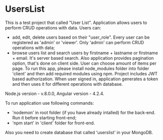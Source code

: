# UsersList

This is a test project that called "User List". Application allows users to perform CRUD operations with data. Users can:
- add, edit, delete users based on their "user_role". Every user can be registered as 'admin' or 'viewer'. Only 'admin' can perform 
  CRUD operations with data;
- browse users list and search users by firstname + lastname or firstname + email. It's server based search.
Also application provides pagination option, that's done on client side. User can choose amount of items per page. 
To run this app, please install node_modules folder into folder 'client' and then add required modules using npm.
Project includes JWT based authorization. When user signed in, application generates a token and then uses it
for different operations with database.

Node.js version - v.8.0.0, Angular version - 4.2.4.

To run application use following commands:

- 'nodemon' in root folder (if you have already intalled) for the back-end. Run it before starting front-end;
- 'npm start' in 'client' folder for front-end.

Also you need to create database that called 'userslist' in your MongoDB.
